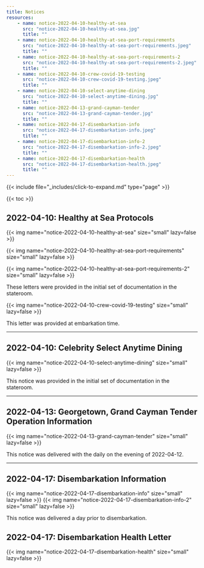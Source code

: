 ```yaml
---
title: Notices
resources:
    - name: notice-2022-04-10-healthy-at-sea
      src: "notice-2022-04-10-healthy-at-sea.jpg"
      title: ""
    - name: notice-2022-04-10-healthy-at-sea-port-requirements
      src: "notice-2022-04-10-healthy-at-sea-port-requirements.jpeg"
      title: ""      
    - name: notice-2022-04-10-healthy-at-sea-port-requirements-2
      src: "notice-2022-04-10-healthy-at-sea-port-requirements-2.jpeg"
      title: ""         
    - name: notice-2022-04-10-crew-covid-19-testing
      src: "notice-2022-04-10-crew-covid-19-testing.jpeg"
      title: ""              
    - name: notice-2022-04-10-select-anytime-dining
      src: "notice-2022-04-10-select-anytime-dining.jpg"
      title: ""
    - name: notice-2022-04-13-grand-cayman-tender
      src: "notice-2022-04-13-grand-cayman-tender.jpg"
      title: ""      
    - name: notice-2022-04-17-disembarkation-info
      src: "notice-2022-04-17-disembarkation-info.jpeg"
      title: ""      
    - name: notice-2022-04-17-disembarkation-info-2
      src: "notice-2022-04-17-disembarkation-info-2.jpeg"
      title: ""            
    - name: notice-2022-04-17-disembarkation-health
      src: "notice-2022-04-17-disembarkation-health.jpeg"
      title: ""             
---
```

{{< include file="_includes/click-to-expand.md" type="page" >}}

{{< toc >}}

## 2022-04-10: Healthy at Sea Protocols

{{< img name="notice-2022-04-10-healthy-at-sea" size="small" lazy=false >}}

{{< img name="notice-2022-04-10-healthy-at-sea-port-requirements" size="small" lazy=false >}}

{{< img name="notice-2022-04-10-healthy-at-sea-port-requirements-2" size="small" lazy=false >}}

These letters were provided in the initial set of documentation in the stateroom.

{{< img name="notice-2022-04-10-crew-covid-19-testing" size="small" lazy=false >}}

This letter was provided at embarkation time.

---

## 2022-04-10: Celebrity Select Anytime Dining

{{< img name="notice-2022-04-10-select-anytime-dining" size="small" lazy=false >}}

This notice was provided in the initial set of documentation in the stateroom.

---

## 2022-04-13: Georgetown, Grand Cayman Tender Operation Information

{{< img name="notice-2022-04-13-grand-cayman-tender" size="small" lazy=false >}}

This notice was delivered with the daily on the evening of 2022-04-12.

---

## 2022-04-17: Disembarkation Information

{{< img name="notice-2022-04-17-disembarkation-info" size="small" lazy=false >}}
{{< img name="notice-2022-04-17-disembarkation-info-2" size="small" lazy=false >}}

This notice was delivered a day prior to disembarkation.

## 2022-04-17: Disembarkation Health Letter

{{< img name="notice-2022-04-17-disembarkation-health" size="small" lazy=false >}}
